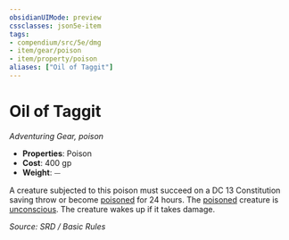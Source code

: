```yaml
---
obsidianUIMode: preview
cssclasses: json5e-item
tags:
- compendium/src/5e/dmg
- item/gear/poison
- item/property/poison
aliases: ["Oil of Taggit"]
---
```

# Oil of Taggit
*Adventuring Gear, poison*  

- **Properties**: Poison
- **Cost**: 400 gp
- **Weight**: ⏤

A creature subjected to this poison must succeed on a DC 13 Constitution saving throw or become [poisoned](conditions.md#poisoned) for 24 hours. The [poisoned](conditions.md#poisoned) creature is [unconscious](conditions.md#unconscious). The creature wakes up if it takes damage.

*Source: SRD / Basic Rules*